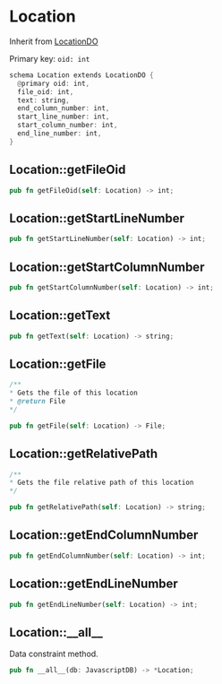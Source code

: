 # Location

Inherit from [LocationDO](./LocationDO.md)

Primary key: `oid: int`

```rust
schema Location extends LocationDO {
  @primary oid: int,
  file_oid: int,
  text: string,
  end_column_number: int,
  start_line_number: int,
  start_column_number: int,
  end_line_number: int,
}
```
## Location::getFileOid

```rust
pub fn getFileOid(self: Location) -> int;
```
## Location::getStartLineNumber

```rust
pub fn getStartLineNumber(self: Location) -> int;
```
## Location::getStartColumnNumber

```rust
pub fn getStartColumnNumber(self: Location) -> int;
```
## Location::getText

```rust
pub fn getText(self: Location) -> string;
```
## Location::getFile

```java
/**
* Gets the file of this location
* @return File 
*/
```
```rust
pub fn getFile(self: Location) -> File;
```
## Location::getRelativePath

```java
/**
* Gets the file relative path of this location
*/
```
```rust
pub fn getRelativePath(self: Location) -> string;
```
## Location::getEndColumnNumber

```rust
pub fn getEndColumnNumber(self: Location) -> int;
```
## Location::getEndLineNumber

```rust
pub fn getEndLineNumber(self: Location) -> int;
```
## Location::\_\_all\_\_

Data constraint method.

```rust
pub fn __all__(db: JavascriptDB) -> *Location;
```
